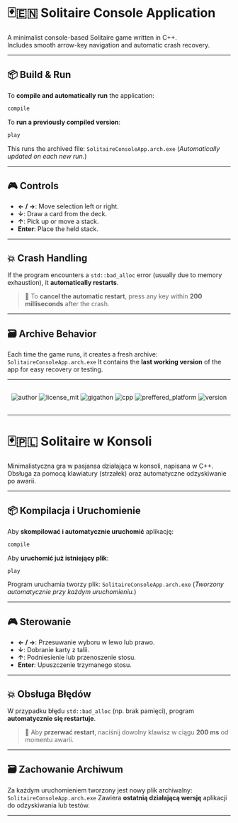 # 🃏🇪🇳 Solitaire Console Application

A minimalist console-based Solitaire game written in C++.  
Includes smooth arrow-key navigation and automatic crash recovery.

---

## 📦 Build & Run

To **compile and automatically run** the application:

```bash
compile
```

To **run a previously compiled version**:

```bash
play
```

This runs the archived file:
`SolitaireConsoleApp.arch.exe`
(*Automatically updated on each new run.*)

---

## 🎮 Controls

* **← / →**: Move selection left or right.
* **↓**: Draw a card from the deck.
* **↑**: Pick up or move a stack.
* **Enter**: Place the held stack.

---

## 💥 Crash Handling

If the program encounters a `std::bad_alloc` error (usually due to memory exhaustion), it **automatically restarts**.

> 🛑 To **cancel the automatic restart**, press any key within **200 milliseconds** after the crash.

---

## 🗃 Archive Behavior

Each time the game runs, it creates a fresh archive:
`SolitaireConsoleApp.arch.exe`
It contains the **last working version** of the app for easy recovery or testing.

---

<html>
    </br>
    <div align="center">
        <img alt="author" src="https://img.shields.io/badge/Author-Leo-purple">
        <img alt="license_mit" src="https://img.shields.io/badge/License-MIT-null">
        <img alt="gigathon" src="https://img.shields.io/badge/Made_for-Gigathon-red">
        <img alt="cpp" src="https://img.shields.io/badge/In-C%2B%2B-yellow">
        <img alt="preffered_platform" src="https://img.shields.io/badge/Preferred_Platform-Windows-0078c2">
        <img alt="version" src="https://img.shields.io/badge/Version-2.0.0-006e35">
    </div>
    </br>
</html>

---

# 🃏🇵🇱 Solitaire w Konsoli

Minimalistyczna gra w pasjansa działająca w konsoli, napisana w C++.
Obsługa za pomocą klawiatury (strzałek) oraz automatyczne odzyskiwanie po awarii.

---

## 📦 Kompilacja i Uruchomienie

Aby **skompilować i automatycznie uruchomić** aplikację:

```bash
compile
```

Aby **uruchomić już istniejący plik**:

```bash
play
```

Program uruchamia tworzy plik:
`SolitaireConsoleApp.arch.exe`
(*Tworzony automatycznie przy każdym uruchomieniu.*)

---

## 🎮 Sterowanie

* **← / →**: Przesuwanie wyboru w lewo lub prawo.
* **↓**: Dobranie karty z talii.
* **↑**: Podniesienie lub przenoszenie stosu.
* **Enter**: Upuszczenie trzymanego stosu.

---

## 💥 Obsługa Błędów

W przypadku błędu `std::bad_alloc` (np. brak pamięci), program **automatycznie się restartuje**.

> 🛑 Aby **przerwać restart**, naciśnij dowolny klawisz w ciągu **200 ms** od momentu awarii.

---

## 🗃 Zachowanie Archiwum

Za każdym uruchomieniem tworzony jest nowy plik archiwalny:
`SolitaireConsoleApp.arch.exe`
Zawiera **ostatnią działającą wersję** aplikacji do odzyskiwania lub testów.

---
